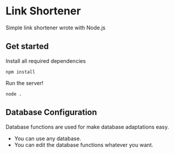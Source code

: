 # Link Shortener
Simple link shortener wrote with Node.js

## Get started
Install all required dependencies
```
npm install
```
Run the server!
```
node .
```

## Database Configuration
Database functions are used for make database adaptations easy.
- You can use any database.
- You can edit the database functions whatever you want.